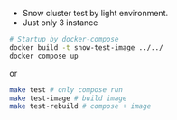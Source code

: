 * Snow cluster test by light environment.
* Just only 3 instance

``` bash
# Startup by docker-compose
docker build -t snow-test-image ../../
docker compose up
```

or 

```bash
make test # only compose run
make test-image # build image
make test-rebuild # compose + image
```